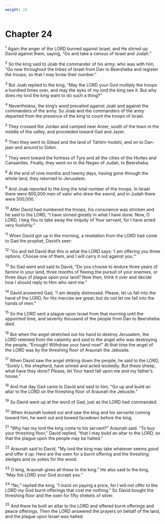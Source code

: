 ```yaml
---
weight: 24
---
```


# Chapter 24

<sup>1</sup> Again the anger of the LORD burned against Israel, and He stirred up David against them, saying, “Go and take a census of Israel and Judah.” 

<sup>2</sup> So the king said to Joab the commander of his army, who was with him, “Go now throughout the tribes of Israel from Dan to Beersheba and register the troops, so that I may know their number.” 

<sup>3</sup> But Joab replied to the king, “May the LORD your God multiply the troops a hundred times over, and may the eyes of my lord the king see it. But why does my lord the king want to do such a thing?” 

<sup>4</sup> Nevertheless, the king’s word prevailed against Joab and against the commanders of the army. So Joab and the commanders of the army departed from the presence of the king to count the troops of Israel. 

<sup>5</sup> They crossed the Jordan and camped near Aroer, south of the town in the middle of the valley, and proceeded toward Gad and Jazer. 

<sup>6</sup> Then they went to Gilead and the land of Tahtim-hodshi, and on to Dan-jaan and around to Sidon. 

<sup>7</sup> They went toward the fortress of Tyre and all the cities of the Hivites and Canaanites. Finally, they went on to the Negev of Judah, to Beersheba. 

<sup>8</sup> At the end of nine months and twenty days, having gone through the whole land, they returned to Jerusalem. 

<sup>9</sup> And Joab reported to the king the total number of the troops. In Israel there were 800,000 men of valor who drew the sword, and in Judah there were 500,000. 

<sup>10</sup> After David had numbered the troops, his conscience was stricken and he said to the LORD, “I have sinned greatly in what I have done. Now, O LORD, I beg You to take away the iniquity of Your servant, for I have acted very foolishly.” 

<sup>11</sup> When David got up in the morning, a revelation from the LORD had come to Gad the prophet, David’s seer: 

<sup>12</sup> “Go and tell David that this is what the LORD says: ‘I am offering you three options. Choose one of them, and I will carry it out against you.’” 

<sup>13</sup> So Gad went and said to David, “Do you choose to endure three years of famine in your land, three months of fleeing the pursuit of your enemies, or three days of plague upon your land? Now then, think it over and decide how I should reply to Him who sent me.” 

<sup>14</sup> David answered Gad, “I am deeply distressed. Please, let us fall into the hand of the LORD, for His mercies are great; but do not let me fall into the hands of men.” 

<sup>15</sup> So the LORD sent a plague upon Israel from that morning until the appointed time, and seventy thousand of the people from Dan to Beersheba died. 

<sup>16</sup> But when the angel stretched out his hand to destroy Jerusalem, the LORD relented from the calamity and said to the angel who was destroying the people, “Enough! Withdraw your hand now!” At that time the angel of the LORD was by the threshing floor of Araunah the Jebusite. 

<sup>17</sup> When David saw the angel striking down the people, he said to the LORD, “Surely I, the shepherd, have sinned and acted wickedly. But these sheep, what have they done? Please, let Your hand fall upon me and my father’s house.” 

<sup>18</sup> And that day Gad came to David and said to him, “Go up and build an altar to the LORD on the threshing floor of Araunah the Jebusite.” 

<sup>19</sup> So David went up at the word of Gad, just as the LORD had commanded. 

<sup>20</sup> When Araunah looked out and saw the king and his servants coming toward him, he went out and bowed facedown before the king. 

<sup>21</sup> “Why has my lord the king come to his servant?” Araunah said. “To buy your threshing floor,” David replied, “that I may build an altar to the LORD, so that the plague upon the people may be halted.” 

<sup>22</sup> Araunah said to David, “My lord the king may take whatever seems good and offer it up. Here are the oxen for a burnt offering and the threshing sledges and ox yokes for the wood. 

<sup>23</sup> O king, Araunah gives all these to the king.” He also said to the king, “May the LORD your God accept you.” 

<sup>24</sup> “No,” replied the king, “I insist on paying a price, for I will not offer to the LORD my God burnt offerings that cost me nothing.” So David bought the threshing floor and the oxen for fifty shekels of silver. 

<sup>25</sup> And there he built an altar to the LORD and offered burnt offerings and peace offerings. Then the LORD answered the prayers on behalf of the land, and the plague upon Israel was halted.

